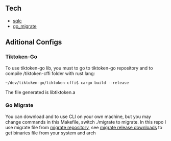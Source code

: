 ## Tech
- [sqlc](https://docs.sqlc.dev/en/latest/overview/install.html)
- [go_migrate](https://github.com/golang-migrate/migrate)

## Aditional Configs
### Tiktoken-Go
To use tiktoken-go lib, you must to go to tiktoken-go repository and to compile /tiktoken-cffi folder with rust lang:

```
~/dev/tiktoken-go/tiktoken-cffi$ cargo build --release
```

The file generated is libtiktoken.a
### Go Migrate
You can download and to use CLI on your own machine, but you may change commands in this Makefile, switch ./migrate to migrate.
In this repo I use migrate file from [migrate repository](https://github.com/golang-migrate/migrate/tree/master/cmd/migrate), see [migrate release downloads](https://github.com/golang-migrate/migrate/releases) to get binaries file from your system and arch
